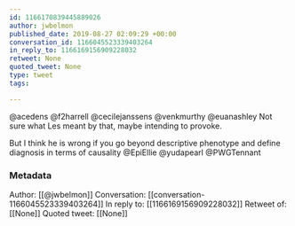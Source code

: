 ```yaml
---
id: 1166170839445889026
author: jwbelmon
published_date: 2019-08-27 02:09:29 +00:00
conversation_id: 1166045523339403264
in_reply_to: 1166169156909228032
retweet: None
quoted_tweet: None
type: tweet
tags:

---
```


@acedens @f2harrell @cecilejanssens @venkmurthy @euanashley Not sure what Les meant by that, maybe intending to provoke. 

But I think he is wrong if you go beyond descriptive phenotype and define diagnosis in terms of causality @EpiEllie @yudapearl @PWGTennant

### Metadata

Author: [[@jwbelmon]]
Conversation: [[conversation-1166045523339403264]]
In reply to: [[1166169156909228032]]
Retweet of: [[None]]
Quoted tweet: [[None]]
